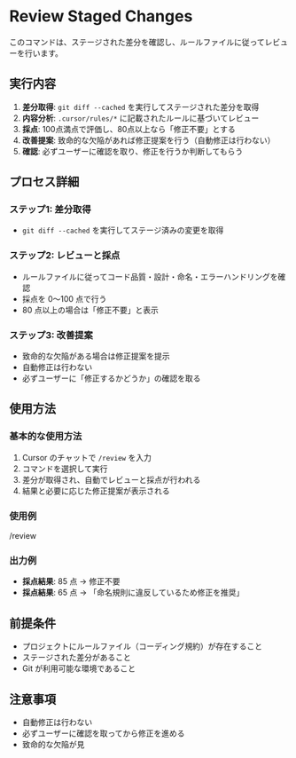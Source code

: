 # Review Staged Changes

このコマンドは、ステージされた差分を確認し、ルールファイルに従ってレビューを行います。

## 実行内容

1. **差分取得**: `git diff --cached` を実行してステージされた差分を取得  
2. **内容分析**:  `.cursor/rules/*` に記載されたルールに基づいてレビュー  
3. **採点**: 100点満点で評価し、80点以上なら「修正不要」とする  
4. **改善提案**: 致命的な欠陥があれば修正提案を行う（自動修正は行わない）  
5. **確認**: 必ずユーザーに確認を取り、修正を行うか判断してもらう  

## プロセス詳細

### ステップ1: 差分取得
- `git diff --cached` を実行してステージ済みの変更を取得  

### ステップ2: レビューと採点
- ルールファイルに従ってコード品質・設計・命名・エラーハンドリングを確認  
- 採点を 0〜100 点で行う  
- 80 点以上の場合は「修正不要」と表示  

### ステップ3: 改善提案
- 致命的な欠陥がある場合は修正提案を提示  
- 自動修正は行わない  
- 必ずユーザーに「修正するかどうか」の確認を取る  

## 使用方法

### 基本的な使用方法
1. Cursor のチャットで `/review` を入力  
2. コマンドを選択して実行  
3. 差分が取得され、自動でレビューと採点が行われる  
4. 結果と必要に応じた修正提案が表示される  

### 使用例
/review

### 出力例
- **採点結果**: 85 点 → 修正不要  
- **採点結果**: 65 点 → 「命名規則に違反しているため修正を推奨」  

## 前提条件

- プロジェクトにルールファイル（コーディング規約）が存在すること  
- ステージされた差分があること  
- Git が利用可能な環境であること  

## 注意事項

- 自動修正は行わない  
- 必ずユーザーに確認を取ってから修正を進める  
- 致命的な欠陥が見